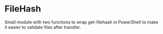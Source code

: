 # FileHash
Small module with two functions to wrap get-filehash in PowerShell to make it easier to validate files after transfer.
